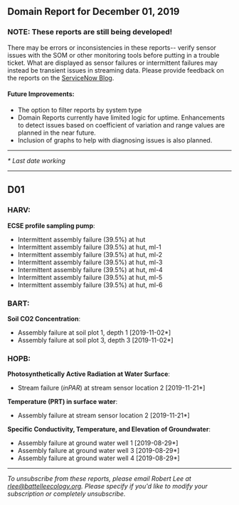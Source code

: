 ## Domain Report for December 01, 2019


### NOTE: These reports are still being developed!
There may be errors or inconsistencies in these reports-- verify sensor issues with the SOM or other monitoring tools before putting in a trouble ticket. What are displayed as sensor failures or intermittent failures may instead be transient issues in streaming data.
Please provide feedback on the reports on the [ServiceNow Blog](https://neon.service-now.com/community?id=community_blog&sys_id=9b4fbe8adbed734017ecf9041d9619be).

#### Future Improvements: 
 - The option to filter reports by system type 
 - Domain Reports currently have limited logic for uptime. Enhancements to detect issues based on coefficient of variation and range values are planned in the near future.
 - Inclusion of graphs to help with diagnosing issues is also planned.

***

_* Last date working_

***
## D01

### HARV:

**ECSE profile sampling pump**:
 - Intermittent assembly failure (39.5%) at hut
 - Intermittent assembly failure (39.5%) at hut, ml-1
 - Intermittent assembly failure (39.5%) at hut, ml-2
 - Intermittent assembly failure (39.5%) at hut, ml-3
 - Intermittent assembly failure (39.5%) at hut, ml-4
 - Intermittent assembly failure (39.5%) at hut, ml-5
 - Intermittent assembly failure (39.5%) at hut, ml-6

### BART:

**Soil CO2 Concentration**:
 - Assembly failure at soil plot 1, depth 1 [2019-11-02*]
 - Assembly failure at soil plot 3, depth 3 [2019-11-02*]

### HOPB:

**Photosynthetically Active Radiation at Water Surface**:
 - Stream failure (_inPAR_) at stream sensor location 2 [2019-11-21*]

**Temperature (PRT) in surface water**:
 - Assembly failure at stream sensor location 2 [2019-11-21*]

**Specific Conductivity, Temperature, and Elevation of Groundwater**:
 - Assembly failure at ground water well 1 [2019-08-29*]
 - Assembly failure at ground water well 3 [2019-08-29*]
 - Assembly failure at ground water well 4 [2019-08-29*]

***

_To unsubscribe from these reports, please email Robert Lee at rlee@battelleecology.org. Please specify if you'd like to modify your subscription or completely unsubscribe._
